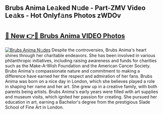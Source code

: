 ## Brubs Anima Le𝚊ked N𝚞de - Part-ZMV Video Le𝚊ks - Hot Onlyf𝚊ns Photos zWDOv

# <h2><a href="http://ab38192.deff.icu/?id=Brubs+Anima">🔗 New 👉🔴 Brubs Anima VIDEO Photos</a></h2>

[![Brubs Anima N𝚞des](https://i.imgur.com/rIISA9y.gif)](http://ab38192.deff.icu/?id=Brubs+Anima)
Despite the controversies, Brubs Anima's heart shines through her charitable endeavors. She has been involved in various philanthropic initiatives, including raising awareness and funds for charities such as the Make-A-Wish Foundation and the American Cancer Society. Brubs Anima's compassionate nature and commitment to making a difference have earned her the respect and admiration of her fans. Brubs Anima was born on a nice day in London, which she believes played a role in shaping her name and her art. She grew up in a creative family, with both parents being artists. Brubs Anima's early years were filled with art supplies and museum visits, which ignited her passion for creating. She pursued her education in art, earning a Bachelor's degree from the prestigious Slade School of Fine Art in London.
